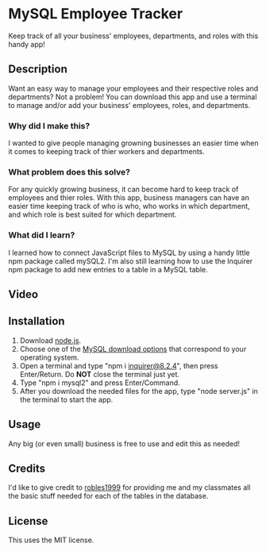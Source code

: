 # MySQL Employee Tracker
Keep track of all your business' employees, departments, and roles with this handy app!
## Description
Want an easy way to manage your employees and their respective roles and departments? Not a problem! You can download this app and use a terminal to manage and/or add your business' employees, roles, and departments.
### Why did I make this?
I wanted to give people managing growning businesses an easier time when it comes to keeping track of thier workers and departments.
### What problem does this solve?
For any quickly growing business, it can become hard to keep track of employees and thier roles. With this app, business managers can have an easier time keeping track of who is who, who works in which department, and which role is best suited for which department.
### What did I learn?
I learned how to connect JavaScript files to MySQL by using a handy little npm package called mySQL2. I'm also still learning how to use the Inquirer npm package to add new entries to a table in a MySQL table.
## Video
## Installation
1. Download [node.js](https://nodejs.org/en).
2. Choose one of the [MySQL download options](https://dev.mysql.com/downloads/) that correspond to your operating system.
3. Open a terminal and type "npm i inquirer@8.2.4", then press Enter/Return. Do **NOT** close the terminal just yet.
4. Type "npm i mysql2" and press Enter/Command.
5. After you download the needed files for the app, type "node server.js" in the terminal to start the app.
## Usage
Any big (or even small) business is free to use and edit this as needed!
## Credits
I'd like to give credit to [robles1999](github.com/robles1999) for providing me and my classmates all the basic stuff needed for each of the tables in the database.
## License
This uses the MIT license.